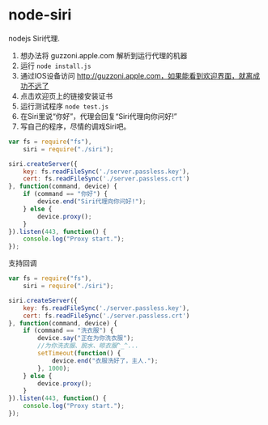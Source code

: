 node-siri
=========

nodejs Siri代理.

1. 想办法将 guzzoni.apple.com 解析到运行代理的机器
2. 运行 `node install.js`
3. 通过IOS设备访问 http://guzzoni.apple.com，如果能看到欢迎界面，就离成功不远了
4. 点击欢迎页上的链接安装证书
5. 运行测试程序 `node test.js`
6. 在Siri里说“你好”，代理会回复“Siri代理向你问好!”
7. 写自己的程序，尽情的调戏Siri吧。

``` javascript
var fs = require("fs"),
	siri = require("./siri");

siri.createServer({
	key: fs.readFileSync('./server.passless.key'),
	cert: fs.readFileSync('./server.passless.crt')
}, function(command, device) {
	if (command == "你好") {
		device.end("Siri代理向你问好!");
	} else {
		device.proxy();
	}
}).listen(443, function() {
	console.log("Proxy start.");
});

```

支持回调
``` javascript
var fs = require("fs"),
	siri = require("./siri");

siri.createServer({
	key: fs.readFileSync('./server.passless.key'),
	cert: fs.readFileSync('./server.passless.crt')
}, function(command, device) {
	if (command == "洗衣服") {
		device.say("正在为你洗衣服");
		//为你洗衣服、脱水、晾衣服^_^...
		setTimeout(function() {
			device.end("衣服洗好了，主人.");
		}, 1000);
	} else {
		device.proxy();
	}
}).listen(443, function() {
	console.log("Proxy start.");
});
```
